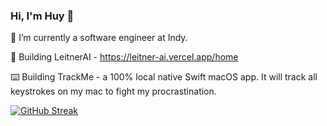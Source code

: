 ### Hi, I'm Huy 👋

🌱 I’m currently a software engineer at Indy.

🤖 Building LeitnerAI - https://leitner-ai.vercel.app/home

⌨️ Building TrackMe - a 100% local native Swift macOS app. It will track all keystrokes on my mac to fight my procrastination.

[![GitHub Streak](https://github-readme-streak-stats-two-wine.vercel.app?user=quanghuynt14)](https://git.io/streak-stats)
